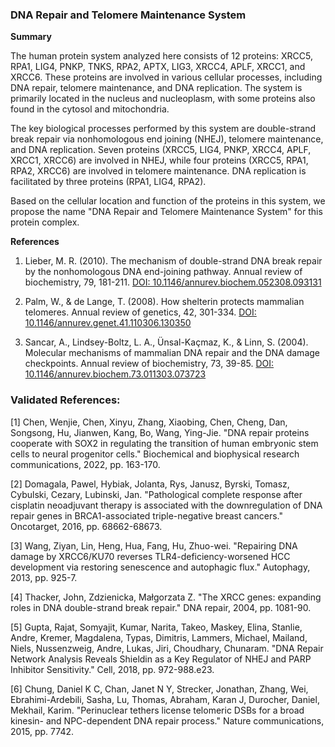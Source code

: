 ### DNA Repair and Telomere Maintenance System

**Summary**

The human protein system analyzed here consists of 12 proteins: XRCC5, RPA1, LIG4, PNKP, TNKS, RPA2, APTX, LIG3, XRCC4, APLF, XRCC1, and XRCC6. These proteins are involved in various cellular processes, including DNA repair, telomere maintenance, and DNA replication. The system is primarily located in the nucleus and nucleoplasm, with some proteins also found in the cytosol and mitochondria.

The key biological processes performed by this system are double-strand break repair via nonhomologous end joining (NHEJ), telomere maintenance, and DNA replication. Seven proteins (XRCC5, LIG4, PNKP, XRCC4, APLF, XRCC1, XRCC6) are involved in NHEJ, while four proteins (XRCC5, RPA1, RPA2, XRCC6) are involved in telomere maintenance. DNA replication is facilitated by three proteins (RPA1, LIG4, RPA2).

Based on the cellular location and function of the proteins in this system, we propose the name "DNA Repair and Telomere Maintenance System" for this protein complex.

**References**

1. Lieber, M. R. (2010). The mechanism of double-strand DNA break repair by the nonhomologous DNA end-joining pathway. Annual review of biochemistry, 79, 181-211. [DOI: 10.1146/annurev.biochem.052308.093131](https://doi.org/10.1146/annurev.biochem.052308.093131)

2. Palm, W., & de Lange, T. (2008). How shelterin protects mammalian telomeres. Annual review of genetics, 42, 301-334. [DOI: 10.1146/annurev.genet.41.110306.130350](https://doi.org/10.1146/annurev.genet.41.110306.130350)

3. Sancar, A., Lindsey-Boltz, L. A., Ünsal-Kaçmaz, K., & Linn, S. (2004). Molecular mechanisms of mammalian DNA repair and the DNA damage checkpoints. Annual review of biochemistry, 73, 39-85. [DOI: 10.1146/annurev.biochem.73.011303.073723](https://doi.org/10.1146/annurev.biochem.73.011303.073723)

### Validated References: 

[1] Chen, Wenjie, Chen, Xinyu, Zhang, Xiaobing, Chen, Cheng, Dan, Songsong, Hu, Jianwen, Kang, Bo, Wang, Ying-Jie. "DNA repair proteins cooperate with SOX2 in regulating the transition of human embryonic stem cells to neural progenitor cells." Biochemical and biophysical research communications, 2022, pp. 163-170.

[2] Domagala, Pawel, Hybiak, Jolanta, Rys, Janusz, Byrski, Tomasz, Cybulski, Cezary, Lubinski, Jan. "Pathological complete response after cisplatin neoadjuvant therapy is associated with the downregulation of DNA repair genes in BRCA1-associated triple-negative breast cancers." Oncotarget, 2016, pp. 68662-68673.

[3] Wang, Ziyan, Lin, Heng, Hua, Fang, Hu, Zhuo-wei. "Repairing DNA damage by XRCC6/KU70 reverses TLR4-deficiency-worsened HCC development via restoring senescence and autophagic flux." Autophagy, 2013, pp. 925-7.

[4] Thacker, John, Zdzienicka, Małgorzata Z. "The XRCC genes: expanding roles in DNA double-strand break repair." DNA repair, 2004, pp. 1081-90.

[5] Gupta, Rajat, Somyajit, Kumar, Narita, Takeo, Maskey, Elina, Stanlie, Andre, Kremer, Magdalena, Typas, Dimitris, Lammers, Michael, Mailand, Niels, Nussenzweig, Andre, Lukas, Jiri, Choudhary, Chunaram. "DNA Repair Network Analysis Reveals Shieldin as a Key Regulator of NHEJ and PARP Inhibitor Sensitivity." Cell, 2018, pp. 972-988.e23.

[6] Chung, Daniel K C, Chan, Janet N Y, Strecker, Jonathan, Zhang, Wei, Ebrahimi-Ardebili, Sasha, Lu, Thomas, Abraham, Karan J, Durocher, Daniel, Mekhail, Karim. "Perinuclear tethers license telomeric DSBs for a broad kinesin- and NPC-dependent DNA repair process." Nature communications, 2015, pp. 7742.


